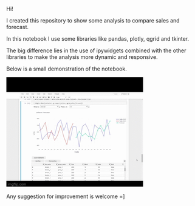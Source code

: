 Hi!

I created this repository to show some analysis to compare sales and forecast.

In this notebook I use some libraries like pandas, plotly, qgrid and tkinter.

The big difference lies in the use of ipywidgets combined with the other libraries to make the analysis more dynamic and responsive.

Below is a small demonstration of the notebook.

![](img/example.gif)

Any suggestion for improvement is welcome =]